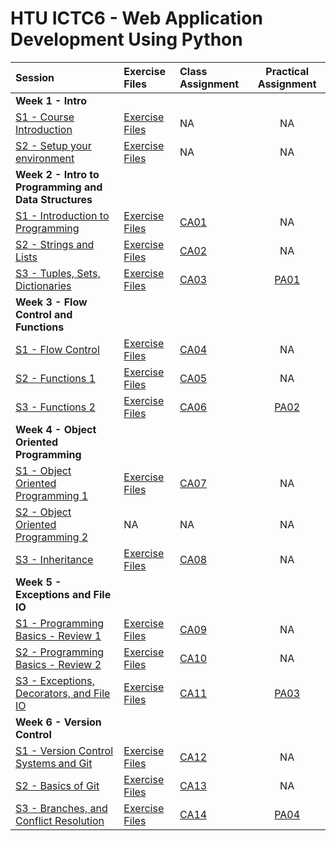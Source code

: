 # HTU ICTC6 - Web Application Development Using Python 

| Session                                                   | Exercise Files            | Class Assignment             |     Practical Assignment     |
| :-------------------------------------------------------- | :------------------------ | :--------------------------- | :--------------------------: |
| **Week 1 - Intro**                                        |
| [S1 - Course Introduction](./W1/lecture-notes/)           | [Exercise Files](./W1/S1) | NA                           |              NA              |
| [S2 - Setup your environment](./W1/lecture-notes/)        | [Exercise Files](./W1/S2) | NA                           |              NA              |
| **Week 2 - Intro to Programming and Data Structures**    |
| [S1 - Introduction to Programming](./W2/lecture-notes/)   | [Exercise Files](./W2/S1) | [CA01](./W2/S1/CA01/CA01.md) |              NA              |
| [S2 - Strings and Lists](./W2/lecture-notes/)             | [Exercise Files](./W2/S2) | [CA02](./W2/S2/CA02/CA02.md) |              NA              |
| [S3 - Tuples, Sets, Dictionaries](./W2/lecture-notes/)    | [Exercise Files](./W2/S3) | [CA03](./W2/S3/CA03/CA03.md) | [PA01](./W2/S3/PA01/PA01.md) |
| **Week 3 - Flow Control and Functions**                   |
| [S1 - Flow Control](./W3/lecture-notes/)                  | [Exercise Files](./W3/S1) | [CA04](./W3/S1/CA04/CA04.md) |              NA              |
| [S2 - Functions 1](./W3/lecture-notes/)                   | [Exercise Files](./W3/S2) | [CA05](./W3/S2/CA05/CA05.md) |              NA              |
| [S3 - Functions 2](./W3/lecture-notes/)                   | [Exercise Files](./W3/S3) | [CA06](./W3/S3/CA06/CA06.md) | [PA02](./W3/S3/PA02/PA02.md) |
| **Week 4 - Object Oriented Programming**                  |
| [S1 - Object Oriented Programming 1](./W4/lecture-notes/) | [Exercise Files](./W4/S1) | [CA07](./W4/S1/CA07/CA07.md) |              NA              |
| [S2 - Object Oriented Programming 2](./W4/lecture-notes/) | NA                        | NA                           |              NA              |
| [S3 - Inheritance](./W4/lecture-notes/)                   | [Exercise Files](./W4/S3) | [CA08](./W4/S3/CA08/CA08.md) |              NA              |
| **Week 5 - Exceptions and File IO**                       |
| [S1 - Programming Basics - Review 1](./W5/)               | [Exercise Files](./W5/)   | [CA09](./W5/S1/CA09/CA09.md) |              NA              |
| [S2 - Programming Basics - Review 2](./W5/)               | [Exercise Files](./W5/)   | [CA10](./W5/S2/CA10/CA10.md) |              NA              |
| [S3 - Exceptions, Decorators, and File IO](./W5/)         | [Exercise Files](./W5/)   | [CA11](./W5/S3/CA11/CA11.md) | [PA03](./W5/S3/PA03/PA03.md) |
| **Week 6 - Version Control**                              |
| [S1 - Version Control Systems and Git](./W6/)             | [Exercise Files](./W6/)   | [CA12](./W6/S1/CA12/CA12.md) |              NA              |
| [S2 - Basics of Git](./W6/)                               | [Exercise Files](./W6/)   | [CA13](./W6/S2/CA13/CA13.md) |              NA              |
| [S3 - Branches, and Conflict Resolution](./W6/)           | [Exercise Files](./W6/)   | [CA14](./W6/S3/CA14/CA14.md) | [PA04](./W5/S3/PA04/PA03.md) |